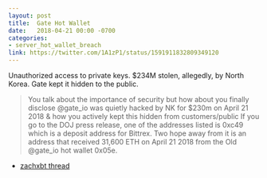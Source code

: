 ```yaml
---
layout: post
title:  Gate Hot Wallet
date:   2018-04-21 00:00 -0700
categories:
- server_hot_wallet_breach
link: https://twitter.com/1A1zP1/status/1591911832809349120
---
```

Unauthorized access to private keys. $234M stolen, allegedly, by North Korea. Gate kept it hidden to the public.

> You talk about the importance of security but how about you finally disclose @gate_io was quietly hacked by NK for $230m on April 21 2018 & how you actively kept this hidden from customers/public
> If you go to the DOJ press release, one of the addresses listed is 0xc49 which is a deposit address for Bittrex. Two hope away from it is an address that received 31,600 ETH on April 21 2018 from the Old @gate_io hot wallet 0x05e. 

- [zachxbt thread](https://twitter.com/zachxbt/status/1592337921922994177)
